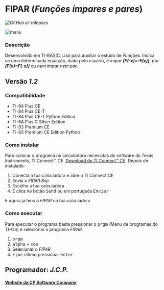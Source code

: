 # FIPAR (_Funções ímpares  e pares_)

![GitHub all releases](https://img.shields.io/github/downloads/CPSoftwareC/FIPAR.8xp/total?label=Downloads&style=plastic)

![menu](https://user-images.githubusercontent.com/67112321/97226239-a04af900-17cb-11eb-8041-c3176a9f8f51.png)

### Descrição

Desenvolvido em TI-BASIC. Uso para auxiliar o estudo de Funções. Indica se uma determinada equação, dado pelo usuário, é _ímpar **[F(-x)=-F(x)]**_, _par **[F(x)=F(-x)]**_ ou _nem ímpar nem par_.

## Versão _**1.2**_

### Compatibilidade

- TI-84 Plus CE
- TI-84 Plus CE-T
- TI-84 Plus CE-T Python Edition
- TI-84 Plus C Silver Edition
- TI-83 Premium CE
- TI-83 Premium CE Edition Python

### Como instalar

Para colocar o programa na calculadora necessitas do software da Texas Instruments, TI Connect™ CE. [Download do TI Connect™ CE](https://education.ti.com/pt/produtos/computer-software/ti-connect-ce-sw). Depois de instalado:

1. Conecta a tua calculadora e abre o TI Connect CE
2. Envia o _FIPAR.8xp_
3. Escolhe a tua calculadora
4. E clica no botão <kbd>Send</kbd> ou em português <kbd>Enviar</kbd>


E agora já tens o _FIPAR_ na tua calculadora

### Como executar

Para executar o programa basta pressionar o <kbd>prgm</kbd> (Menu de programas do TI-OS) e selecionar o programa _FIPAR_

1. <kbd>prgm</kbd>
2. <kbd>alpha</kbd> + <kbd>cos</kbd>
3. Selecionar o _FIPAR_
4. E por último pressionar <kbd>enter</kbd>

## Programador: _J.C.P._

#### [Website da CP Software Company](http://cpsoftwarecompany.epizy.com)
